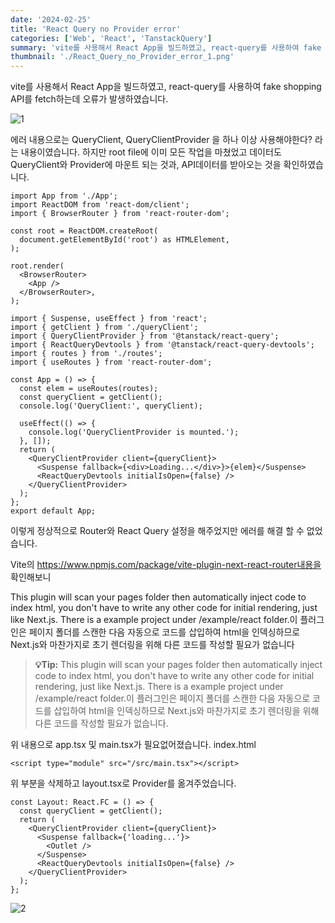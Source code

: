 ```yaml
---
date: '2024-02-25'
title: 'React Query no Provider error'
categories: ['Web', 'React', 'TanstackQuery']
summary: 'vite를 사용해서 React App을 빌드하였고, react-query를 사용하여 fake shopping API를 fetch하는데 오류가 발생하였습니다.'
thumbnail: './React_Query_no_Provider_error_1.png'
---
```


vite를 사용해서 React App을 빌드하였고, react-query를 사용하여 fake shopping API를 fetch하는데 오류가 발생하였습니다.

![1](https://i.ibb.co/wzkS39D/React-Query-no-Provider-error-1.png)

에러 내용으로는 QueryClient, QueryClientProvider 을 하나 이상 사용해야한다? 라는 내용이였습니다.
하지만 root file에 이미 모든 작업을 마쳤었고 데이터도 QueryClient와 Provider에 마운트 되는 것과, API데이터를 받아오는 것을 확인하였습니다.

```tsx
import App from './App';
import ReactDOM from 'react-dom/client';
import { BrowserRouter } from 'react-router-dom';

const root = ReactDOM.createRoot(
  document.getElementById('root') as HTMLElement,
);

root.render(
  <BrowserRouter>
    <App />
  </BrowserRouter>,
);
```

```tsx
import { Suspense, useEffect } from 'react';
import { getClient } from './queryClient';
import { QueryClientProvider } from '@tanstack/react-query';
import { ReactQueryDevtools } from '@tanstack/react-query-devtools';
import { routes } from './routes';
import { useRoutes } from 'react-router-dom';

const App = () => {
  const elem = useRoutes(routes);
  const queryClient = getClient();
  console.log('QueryClient:', queryClient);

  useEffect(() => {
    console.log('QueryClientProvider is mounted.');
  }, []);
  return (
    <QueryClientProvider client={queryClient}>
      <Suspense fallback={<div>Loading...</div>}>{elem}</Suspense>
      <ReactQueryDevtools initialIsOpen={false} />
    </QueryClientProvider>
  );
};
export default App;
```

이렇게 정상적으로 Router와 React Query 설정을 해주었지만 에러를 해결 할 수 없었습니다.

Vite의 https://www.npmjs.com/package/vite-plugin-next-react-router내용을 확인해보니

This plugin will scan your pages folder then automatically inject code to index html, you don't have to write any other code for initial rendering, just like Next.js. There is a example project under /example/react folder.이 플러그인은 페이지 폴더를 스캔한 다음 자동으로 코드를 삽입하여 html을 인덱싱하므로 Next.js와 마찬가지로 초기 렌더링을 위해 다른 코드를 작성할 필요가 없습니다

> **💡Tip:** This plugin will scan your pages folder then automatically inject code to index html, you don't have to write any other code for initial rendering, just like Next.js. There is a example project under /example/react folder.이 플러그인은 페이지 폴더를 스캔한 다음 자동으로 코드를 삽입하여 html을 인덱싱하므로 Next.js와 마찬가지로 초기 렌더링을 위해 다른 코드를 작성할 필요가 없습니다.

위 내용으로 app.tsx 및 main.tsx가 필요없어졌습니다.
index.html

```tsx
<script type="module" src="/src/main.tsx"></script>
```

위 부분을 삭제하고 layout.tsx로 Provider를 옮겨주었습니다.

```tsx
const Layout: React.FC = () => {
  const queryClient = getClient();
  return (
    <QueryClientProvider client={queryClient}>
      <Suspense fallback={'loading...'}>
        <Outlet />
      </Suspense>
      <ReactQueryDevtools initialIsOpen={false} />
    </QueryClientProvider>
  );
};
```

![2](https://i.ibb.co/BgQYv3N/React-Query-no-Provider-error-2.png)
